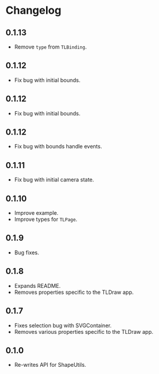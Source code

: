 # Changelog

## 0.1.13

- Remove `type` from `TLBinding`.

## 0.1.12

- Fix bug with initial bounds.

## 0.1.12

- Fix bug with initial bounds.

## 0.1.12

- Fix bug with bounds handle events.

## 0.1.11

- Fix bug with initial camera state.

## 0.1.10

- Improve example.
- Improve types for `TLPage`.

## 0.1.9

- Bug fixes.

## 0.1.8

- Expands README.
- Removes properties specific to the TLDraw app.

## 0.1.7

- Fixes selection bug with SVGContainer.
- Removes various properties specific to the TLDraw app.

## 0.1.0

- Re-writes API for ShapeUtils.
